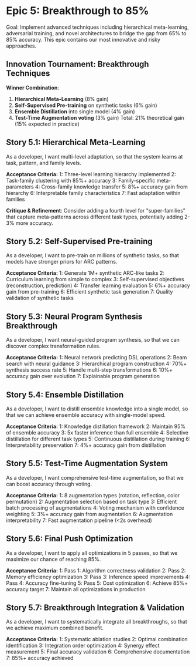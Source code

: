 # Epic 5: Breakthrough to 85%

Goal: Implement advanced techniques including hierarchical meta-learning, adversarial training, and novel architectures to bridge the gap from 65% to 85% accuracy. This epic contains our most innovative and risky approaches.

## Innovation Tournament: Breakthrough Techniques

**Winner Combination**:
1. **Hierarchical Meta-Learning** (8% gain)
2. **Self-Supervised Pre-training** on synthetic tasks (6% gain)
3. **Ensemble Distillation** into single model (4% gain)
4. **Test-Time Augmentation voting** (3% gain)
Total: 21% theoretical gain (15% expected in practice)

## Story 5.1: Hierarchical Meta-Learning

As a developer,
I want multi-level adaptation,
so that the system learns at task, pattern, and family levels.

**Acceptance Criteria:**
1: Three-level learning hierarchy implemented
2: Task-family clustering with 85%+ accuracy
3: Family-specific meta-parameters
4: Cross-family knowledge transfer
5: 8%+ accuracy gain from hierarchy
6: Interpretable family characteristics
7: Fast adaptation within families

**Critique & Refinement**: Consider adding a fourth level for "super-families" that capture meta-patterns across different task types, potentially adding 2-3% more accuracy.

## Story 5.2: Self-Supervised Pre-training

As a developer,
I want to pre-train on millions of synthetic tasks,
so that models have stronger priors for ARC patterns.

**Acceptance Criteria:**
1: Generate 1M+ synthetic ARC-like tasks
2: Curriculum learning from simple to complex
3: Self-supervised objectives (reconstruction, prediction)
4: Transfer learning evaluation
5: 6%+ accuracy gain from pre-training
6: Efficient synthetic task generation
7: Quality validation of synthetic tasks

## Story 5.3: Neural Program Synthesis Breakthrough

As a developer,
I want neural-guided program synthesis,
so that we can discover complex transformation rules.

**Acceptance Criteria:**
1: Neural network predicting DSL operations
2: Beam search with neural guidance
3: Hierarchical program construction
4: 70%+ synthesis success rate
5: Handle multi-step transformations
6: 10%+ accuracy gain over evolution
7: Explainable program generation

## Story 5.4: Ensemble Distillation

As a developer,
I want to distill ensemble knowledge into a single model,
so that we can achieve ensemble accuracy with single-model speed.

**Acceptance Criteria:**
1: Knowledge distillation framework
2: Maintain 95% of ensemble accuracy
3: 5x faster inference than full ensemble
4: Selective distillation for different task types
5: Continuous distillation during training
6: Interpretability preservation
7: 4%+ accuracy gain from distillation

## Story 5.5: Test-Time Augmentation System

As a developer,
I want comprehensive test-time augmentation,
so that we can boost accuracy through voting.

**Acceptance Criteria:**
1: 8 augmentation types (rotation, reflection, color permutation)
2: Augmentation selection based on task type
3: Efficient batch processing of augmentations
4: Voting mechanism with confidence weighting
5: 3%+ accuracy gain from augmentation
6: Augmentation interpretability
7: Fast augmentation pipeline (<2s overhead)

## Story 5.6: Final Push Optimization

As a developer,
I want to apply all optimizations in 5 passes,
so that we maximize our chance of reaching 85%.

**Acceptance Criteria:**
1: Pass 1: Algorithm correctness validation
2: Pass 2: Memory efficiency optimization
3: Pass 3: Inference speed improvements
4: Pass 4: Accuracy fine-tuning
5: Pass 5: Cost optimization
6: Achieve 85%+ accuracy target
7: Maintain all optimizations in production

## Story 5.7: Breakthrough Integration & Validation

As a developer,
I want to systematically integrate all breakthroughs,
so that we achieve maximum combined benefit.

**Acceptance Criteria:**
1: Systematic ablation studies
2: Optimal combination identification
3: Integration order optimization
4: Synergy effect measurement
5: Final accuracy validation
6: Comprehensive documentation
7: 85%+ accuracy achieved

